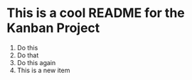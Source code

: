 # This is a cool README for the Kanban Project

1. Do this
2. Do that
3. Do this again
4. This is a new item